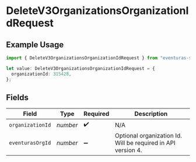 # DeleteV3OrganizationsOrganizationIdRequest

## Example Usage

```typescript
import { DeleteV3OrganizationsOrganizationIdRequest } from "eventuras-sdk-v2/models/operations";

let value: DeleteV3OrganizationsOrganizationIdRequest = {
  organizationId: 315428,
};
```

## Fields

| Field                                                        | Type                                                         | Required                                                     | Description                                                  |
| ------------------------------------------------------------ | ------------------------------------------------------------ | ------------------------------------------------------------ | ------------------------------------------------------------ |
| `organizationId`                                             | *number*                                                     | :heavy_check_mark:                                           | N/A                                                          |
| `eventurasOrgId`                                             | *number*                                                     | :heavy_minus_sign:                                           | Optional organization Id. Will be required in API version 4. |